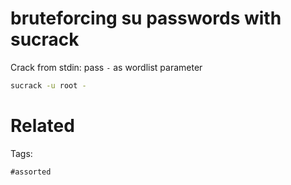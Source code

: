 # bruteforcing su passwords with sucrack
Crack from stdin: pass `-` as wordlist parameter
```bash
sucrack -u root -
```

# Related


Tags:

    #assorted
